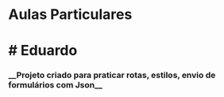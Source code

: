 
<h1> Aulas Particulares <h1>
# Eduardo
<h3> __Projeto criado para praticar rotas, estilos, envio de formulários com Json__ </h3>
